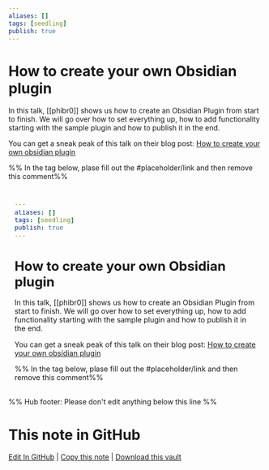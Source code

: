 ```yaml
---
aliases: []
tags: [seedling]
publish: true
---
```


# How to create your own Obsidian plugin

In this talk, [[phibr0]] shows us how to create an Obsidian Plugin from start to finish. We will go over how to set everything up, how to add functionality starting with the sample plugin and how to publish it in the end.

You can get a sneak peak of this talk on their blog post: [How to create your own obsidian plugin](https://phibr0.medium.com/how-to-create-your-own-obsidian-plugin-53f2d5d44046)

%% In the tag below, plase fill out the #placeholder/link and then remove this comment%%

<iframe width="100%" height="400px" src="#placeholder/link" title="YouTube video player" frameborder="0" allow="accelerometer; autoplay; clipboard-write; encrypted-media; gyroscope; picture-in-picture" allowfullscreen></iframe>

%% Hub footer: Please don't edit anything below this line %%

# This note in GitHub

<span class="git-footer">[Edit In GitHub](https://github.dev/obsidian-community/obsidian-hub/blob/main/04%20-%20Guides%2C%20Workflows%2C%20%26%20Courses/Community%20Talks/How%20to%20create%20your%20own%20Obsidian%20plugin.md "git-hub-edit-note") | [Copy this note](https://raw.githubusercontent.com/obsidian-community/obsidian-hub/main/04%20-%20Guides%2C%20Workflows%2C%20%26%20Courses/Community%20Talks/How%20to%20create%20your%20own%20Obsidian%20plugin.md "git-hub-copy-note") | [Download this vault](https://github.com/obsidian-community/obsidian-hub/archive/refs/heads/main.zip "git-hub-download-vault") </span>
